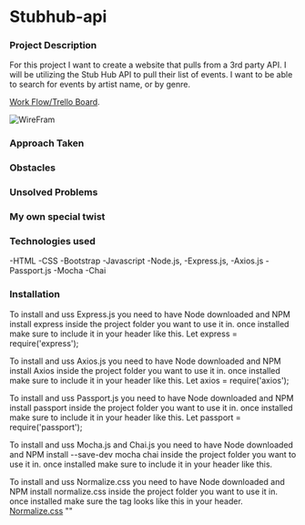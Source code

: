 # Stubhub-api


### Project Description
For this project I want to create a website that pulls from a 3rd party API. 
I will be utilizing the Stub Hub API to pull their list of events. I want to be able to search for events by artist name, or by genre.


[Work Flow/Trello Board](https://trello.com/b/DlA9wcCs/stub-hub-api).

![WireFram]()

### Approach Taken


### Obstacles


### Unsolved Problems


### My own special twist


### Technologies used
-HTML
-CSS
-Bootstrap
-Javascript
-Node.js,
-Express.js,
-Axios.js
-Passport.js
-Mocha
-Chai

### Installation

To install and uss Express.js you need to have Node downloaded and NPM install express inside the project folder you want to use it in. once installed make sure to include it in your header like this.
Let express = require('express');

To install and uss Axios.js you need to have Node downloaded and NPM install Axios inside the project folder you want to use it in. once installed make sure to include it in your header like this.
Let axios = require('axios');

To install and uss Passport.js you need to have Node downloaded and NPM install passport inside the project folder you want to use it in. once installed make sure to include it in your header like this.
Let passport = require('passport');

To install and uss Mocha.js and Chai.js you need to have Node downloaded and NPM install --save-dev mocha chai inside the project folder you want to use it in. once installed make sure to include it in your header like this.

To install and uss Normalize.css you need to have Node downloaded and NPM install normalize.css inside the project folder you want to use it in. once installed make sure the tag looks like this in your header. 
[Normalize.css](https://necolas.github.io/normalize.css/)
"<link rel="stylesheet" href="node_modules/normalize.css/normalize.css">"




